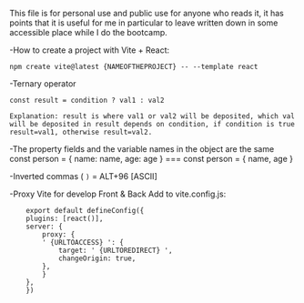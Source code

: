 This file is for personal use and public use for anyone who reads it, it has points that it is useful for me in particular to leave written down in some accessible place while I do the bootcamp.


-How to create a project with Vite + React:

    npm create vite@latest {NAMEOFTHEPROJECT} -- --template react

-Ternary operator
    
    const result = condition ? val1 : val2

    Explanation: result is where val1 or val2 will be deposited, which val will be deposited in result depends on condition, if condition is true result=val1, otherwise result=val2.

-The property fields and the variable names in the object are the same
    const person = { name: name, age: age } === const person = { name, age }

-Inverted commas ( ` )
    ` = ALT+96 [ASCII]

-Proxy Vite for develop Front & Back
    Add to vite.config.js:
    
        export default defineConfig({
        plugins: [react()],
        server: {
            proxy: {
            ' {URLTOACCESS} ': {
                target: ' {URLTOREDIRECT} ',
                changeOrigin: true,
            },
            }
        },
        })
